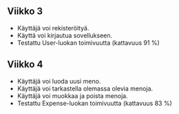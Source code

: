 ## Viikko 3

- Käyttäjä voi rekisteröityä.
- Käyttä voi kirjautua sovellukseen.
- Testattu User-luokan toimivuutta (kattavuus 91 %)

## Viikko 4

- Käyttäjä voi luoda uusi meno.
- Käyttäjä voi tarkastella olemassa olevia menoja.
- Käyttäjä voi muokkaa ja poista menoja.
- Testattu Expense-luokan toimivuutta (kattavuus 83 %)